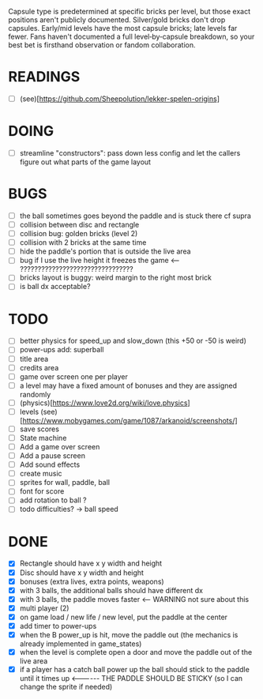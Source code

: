 Capsule type is predetermined at specific bricks per level, but those exact positions aren't publicly documented.
Silver/gold bricks don't drop capsules.
Early/mid levels have the most capsule bricks; late levels far fewer.
Fans haven't documented a full level‑by‑capsule breakdown, so your best bet is firsthand observation or fandom collaboration.

# READINGS
- [ ] (see)[https://github.com/Sheepolution/lekker-spelen-origins]

# DOING
- [ ] streamline "constructors": pass down less config and let the callers figure out what parts of the game layout

# BUGS
- [ ] the ball sometimes goes beyond the paddle and is stuck there cf supra
- [ ] collision between disc and rectangle
- [ ] collision bug: golden bricks (level 2)
- [ ] collision with 2 bricks at the same time
- [ ] hide the paddle's portion that is outside the live area
- [ ] bug if I use the live height it freezes the game <-- ????????????????????????????????
- [ ] bricks layout is buggy: weird margin to the right most brick
- [ ] is ball dx acceptable?

# TODO
- [ ] better physics for speed_up and slow_down (this +50 or -50 is weird)
- [ ] power-ups add: superball
- [ ] title area 
- [ ] credits area
- [ ] game over screen one per player
- [ ] a level may have a fixed amount of bonuses and they are assigned randomly
- [ ] (physics)[https://www.love2d.org/wiki/love.physics]
- [ ] levels (see)[https://www.mobygames.com/game/1087/arkanoid/screenshots/]
- [ ] save scores
- [ ] State machine
- [ ] Add a game over screen
- [ ] Add a pause screen
- [ ] Add sound effects
- [ ] create music
- [ ] sprites for wall, paddle, ball
- [ ] font for score
- [ ] add rotation to ball ?
- [ ] todo difficulties? -> ball speed

# DONE
- [x] Rectangle should have x y width and height
- [x] Disc should have x y width and height
- [x] bonuses (extra lives, extra points, weapons)
- [x] with 3 balls, the additional balls should have different dx 
- [x] with 3 balls, the paddle moves faster <-- WARNING not sure about this
- [x] multi player (2)
- [x] on game load / new life / new level, put the paddle at the center
- [x] add timer to power-ups
- [x] when the B power_up is hit, move the paddle out (the mechanics is already implemented in game_states)
- [x] when the level is complete open a door and move the paddle out of the live area
- [x] if a player has a catch ball power up the ball should stick to the paddle until it times up <------ THE PADDLE SHOULD BE STICKY (so I can change the sprite if needed)
